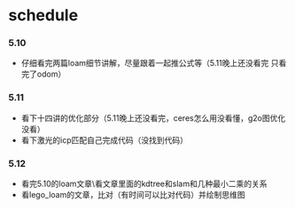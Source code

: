 # schedule
### 5.10
* 仔细看完两篇loam细节讲解，尽量跟着一起推公式等（5.11晚上还没看完 只看完了odom）

### 5.11
* 看下十四讲的优化部分（5.11晚上还没看完，ceres怎么用没看懂，g2o图优化没看）
* 看下激光的icp匹配自己完成代码（没找到代码）

### 5.12
* 看完5.10的loam文章\看文章里面的kdtree和slam和几种最小二乘的关系
* 看lego_loam的文章，比对（有时间可以比对代码）并绘制思维图

